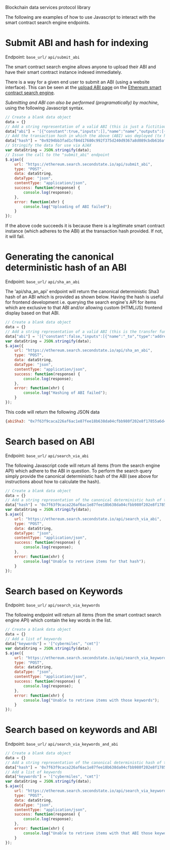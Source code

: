 Blockchain data services protocol library

The following are examples of how to use Javascript to interact with the smart contract search engine endpoints.

# Submit ABI and hash for indexing

Endpoint: `base_url/` `api/submit_abi`

The smart contract search engine allows anyone to upload their ABI and have their smart contract instance indexed immediately.

There is a way for a given end user to submit an ABI (using a website interface). This can be seen at the [upload ABI page](https://ethereum.search.secondstate.io/ethAbi.html) on the [Ethereum smart contract search engine](https://ethereum.search.secondstate.io/ethIndex.html).

*Submitting and ABI can also be performed (programatically) by machine*, using the following Javascript syntax.

```javascript
// Create a blank data object
data = {}
// Add a string representation of a valid ABI (this is just a fictitious example to save space).
data["abi"] = '[{"constant":true,"inputs":[],"name":"name","outputs":[{"name":"","type":"string"}],"payable":false,"stateMutability":"view","type":"function"}]'
// Add the transaction hash in which the above (ABI) was deployed (tx has of the newly instantiated smart contract instance)
data["hash"] = "0x9294bb3fad1cf84d17680c992f375d240d9367a8d089cbdb616af112b1482a59"
// Stringify the data for use via AJAX
var dataString = JSON.stringify(data);
// Issue the call to the "submit_abi" endpoint
$.ajax({
    url: "https://ethereum.search.secondstate.io/api/submit_abi",
    type: "POST",
    data: dataString,
    dataType: "json",
    contentType: "application/json",
    success: function(response) {
        console.log(response);
    },
    error: function(xhr) {
        console.log("Uploading of ABI failed");
    }
});
```
If the above code succeeds it is because there is a legitimate smart contract instance (which adheres to the ABI) at the transaction hash provided. If not, it will fail.

# Generating the canonical deterministic hash of an ABI

Endpoint: `base_url/` `api/sha_an_abi`

The 'api/sha_an_api' endpoint will return the canonical deterministic Sha3 hash of an ABI which is provided as shown below. Having the hash is useful for frontend development i.e. querying the search engine's API for items which are exclusive to that ABI and/or allowing custom (HTML/JS) frontend display based on that ABI.

```javascript
// Create a blank data object
data = {}
// Add a string representation of a valid ABI (this is the transfer function ABI for demonstration purposes)
data["abi"] = '[{"constant":false,"inputs":[{"name":"_to","type":"address"},{"name":"_value","type":"uint256"}],"name":"transfer","outputs":[{"name":"","type":"bool"}],"payable":false,"stateMutability":"nonpayable","type":"function"}]'
var dataString = JSON.stringify(data);
$.ajax({
    url: "https://ethereum.search.secondstate.io/api/sha_an_abi",
    type: "POST",
    data: dataString,
    dataType: "json",
    contentType: "application/json",
    success: function(response) {
        console.log(response);
    },
    error: function(xhr) {
        console.log("Hashing of ABI failed");
    }
});
```
This code will return the following JSON data
```javascript
{abiSha3: "0x7f63f9caca226af6ac1e87fee18b638da04cfbb980f202e8f17855a6d4617a69"}
```

# Search based on ABI

Endpoint: `base_url/` `api/search_via_abi`

The following Javascript code will return all items (from the search engine API) which adhere to the ABI in question. To perform the search query simply provide the canonical deterministic hash of the ABI (see above for instructions about how to calculate the hash).

```javascript
// Create a blank data object
data = {}
// Add a string representation of the canonical deterministic hash of the ABI in question
data["hash"] = '0x7f63f9caca226af6ac1e87fee18b638da04cfbb980f202e8f17855a6d4617a69'
var dataString = JSON.stringify(data);
$.ajax({
    url: "https://ethereum.search.secondstate.io/api/search_via_abi",
    type: "POST",
    data: dataString,
    dataType: "json",
    contentType: "application/json",
    success: function(response) {
        console.log(response);
    },
    error: function(xhr) {
        console.log("Unable to retrieve items for that hash");
    }
});
```

# Search based on Keywords

Endpoint: `base_url/` `api/search_via_keywords`

The following endpoint will return all items (from the smart contract search engine API) which contain the key words in the list.

```javascript
// Create a blank data object
data = {}
// Add a list of keywords 
data["keywords"] = '["cybermiles", "cmt"]'
var dataString = JSON.stringify(data);
$.ajax({
    url: "https://ethereum.search.secondstate.io/api/search_via_keywords",
    type: "POST",
    data: dataString,
    dataType: "json",
    contentType: "application/json",
    success: function(response) {
        console.log(response);
    },
    error: function(xhr) {
        console.log("Unable to retrieve items with those keywords");
    }
});
```

# Search based on keywords and ABI

Endpoint: `base_url/` `api/search_via_keywords_and_abi`

```javascript
// Create a blank data object
data = {}
// Add a string representation of the canonical deterministic hash of the ABI in question
data["hash"] = '0x7f63f9caca226af6ac1e87fee18b638da04cfbb980f202e8f17855a6d4617a69'
// Add a list of keywords 
data["keywords"] = '["cybermiles", "cmt"]'
var dataString = JSON.stringify(data);
$.ajax({
    url: "https://ethereum.search.secondstate.io/api/search_via_keywords_and_abi",
    type: "POST",
    data: dataString,
    dataType: "json",
    contentType: "application/json",
    success: function(response) {
        console.log(response);
    },
    error: function(xhr) {
        console.log("Unable to retrieve items with that ABI those keywords");
    }
});
```

